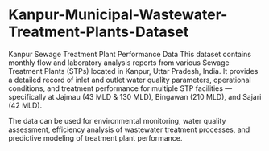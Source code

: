 # Kanpur-Municipal-Wastewater-Treatment-Plants-Dataset
Kanpur Sewage Treatment Plant Performance Data
This dataset contains monthly flow and laboratory analysis reports from various Sewage Treatment Plants (STPs) located in Kanpur, Uttar Pradesh, India.
It provides a detailed record of inlet and outlet water quality parameters, operational conditions, and treatment performance for multiple STP facilities — specifically at Jajmau (43 MLD & 130 MLD), Bingawan (210 MLD), and Sajari (42 MLD).

The data can be used for environmental monitoring, water quality assessment, efficiency analysis of wastewater treatment processes, and predictive modeling of treatment plant performance.
